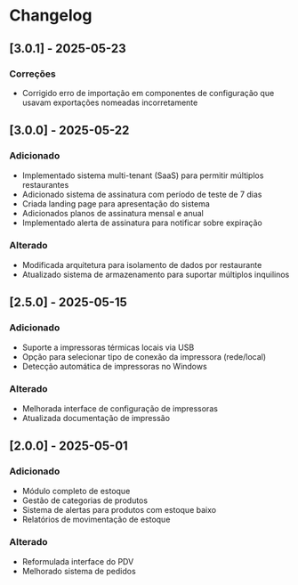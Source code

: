 
# Changelog

## [3.0.1] - 2025-05-23
### Correções
- Corrigido erro de importação em componentes de configuração que usavam exportações nomeadas incorretamente

## [3.0.0] - 2025-05-22
### Adicionado
- Implementado sistema multi-tenant (SaaS) para permitir múltiplos restaurantes
- Adicionado sistema de assinatura com período de teste de 7 dias
- Criada landing page para apresentação do sistema
- Adicionados planos de assinatura mensal e anual
- Implementado alerta de assinatura para notificar sobre expiração

### Alterado
- Modificada arquitetura para isolamento de dados por restaurante
- Atualizado sistema de armazenamento para suportar múltiplos inquilinos

## [2.5.0] - 2025-05-15
### Adicionado
- Suporte a impressoras térmicas locais via USB
- Opção para selecionar tipo de conexão da impressora (rede/local)
- Detecção automática de impressoras no Windows

### Alterado
- Melhorada interface de configuração de impressoras
- Atualizada documentação de impressão

## [2.0.0] - 2025-05-01
### Adicionado
- Módulo completo de estoque
- Gestão de categorias de produtos
- Sistema de alertas para produtos com estoque baixo
- Relatórios de movimentação de estoque

### Alterado
- Reformulada interface do PDV
- Melhorado sistema de pedidos
